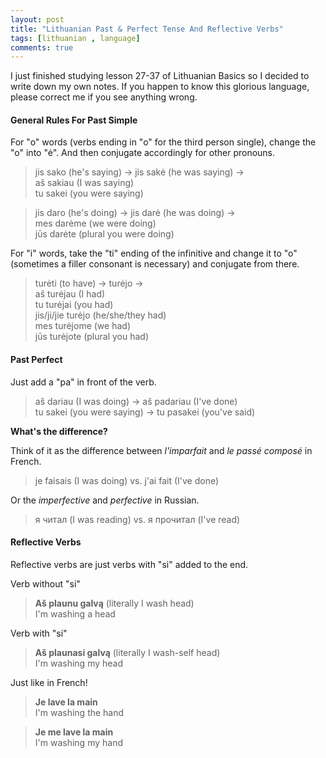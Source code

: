 ```yaml
---
layout: post
title: "Lithuanian Past & Perfect Tense And Reflective Verbs"
tags: [lithuanian , language]
comments: true
---
```


I just finished studying lesson 27-37 of Lithuanian Basics so I decided to write down my own notes. If you happen to know this glorious language, please correct me if you see anything wrong.

#### General Rules For Past Simple

For "o" words (verbs ending in "o" for the third person single), change the "o" into "ė". And then conjugate accordingly for other pronouns.

>jis sako (he's saying) -> jis sakė (he was saying) -> <br>
aš sakiau (I was saying) <br>
tu sakei (you were saying)

>jis daro (he's doing) -> jis darė (he was doing) -> <br>
mes darėme (we were doing) <br>
 jūs darėte (plural you were doing)

For "i" words, take the "ti" ending of the infinitive and change it to "o" (sometimes a filler consonant is necessary) and conjugate from there.

>turėti (to have) -> turėjo -> <br>
aš turėjau (I had) <br>
tu turėjai (you had)<br>
jis/ji/jie turėjo (he/she/they had)<br>
mes turėjome (we had)<br>
jūs turėjote (plural you had)<br>


#### Past Perfect

Just add a "pa" in front of the verb.

>aš dariau (I was doing) -> aš padariau (I've done) <br>
tu sakei (you were saying) -> tu pasakei (you've said)


**What's the difference?**

Think of it as the difference between *l'imparfait* and *le passé composé* in French.

>je faisais (I was doing) vs. j'ai fait (I've done)

Or the *imperfective* and *perfective* in Russian.

>я читал (I was reading) vs. я прочитал (I've read)

#### Reflective Verbs

Reflective verbs are just verbs with "si" added to the end.

Verb without "si"

> **Aš plaunu galvą** (literally I wash head) <br>
I'm washing a head

Verb with "si"

> **Aš plaunasi galvą** (literally I wash-self head) <br>
I'm washing my head

Just like in French!

> **Je lave la main** <br>
I'm washing the hand

> **Je me lave la main** <br>
I'm washing my hand
